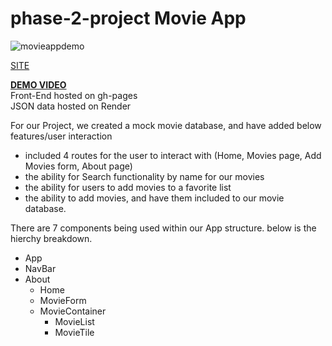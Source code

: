 # phase-2-project Movie App

![movieappdemo](https://user-images.githubusercontent.com/96760206/207414974-b76d1186-3eff-4903-a67f-2017703f696b.gif)


[SITE](https://itosam.github.io/movieapp/)

<a href=https://vimeo.com/823794911><strong>DEMO VIDEO</strong></a><br/>
Front-End hosted on gh-pages<br/>
JSON data hosted on Render

For our Project, we created a mock movie database, and have added below features/user interaction

- included 4 routes for the user to interact with (Home, Movies page, Add Movies form, About page)
- the ability for Search functionality by name for our movies
- the ability for users to add movies to a favorite list
- the ability to add movies, and have them included to our movie database.

There are 7 components being used within our App structure. below is the hierchy breakdown.
- App
- NavBar
- About
  - Home
  - MovieForm
  - MovieContainer
      - MovieList
      - MovieTile
      
 
